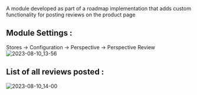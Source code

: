 A module developed as part of a roadmap implementation that adds custom functionality for posting reviews on the product page

## Module Settings : 
Stores -> Configuration -> Perspective -> Perspective Review
![2023-08-10_13-56](https://github.com/rostilos/Perspective_Reviews/assets/85498741/feb36f8b-08e0-4c4a-9296-ef9e81bc7201)


## List of all reviews posted : 
![2023-08-10_14-00](https://github.com/rostilos/Perspective_Reviews/assets/85498741/4dc71ad7-6d1e-4edb-a9f4-3fcc8a7b5cb2)

